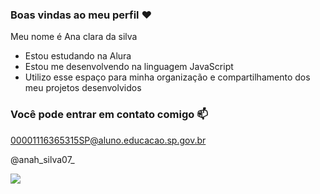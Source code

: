 
### Boas vindas ao meu perfil ❤

Meu nome é Ana clara da silva

- Estou estudando na Alura
- Estou me desenvolvendo na linguagem JavaScript
- Utilizo esse espaço para minha organização e compartilhamento dos meu projetos desenvolvidos

### Você pode entrar em contato comigo 📫

00001116365315SP@aluno.educacao.sp.gov.br

@anah_silva07_

![](https://media1.tenor.com/m/fFntTHJYFPMAAAAC/random.gif)
